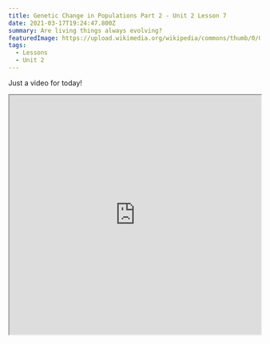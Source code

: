 ```yaml
---
title: Genetic Change in Populations Part 2 - Unit 2 Lesson 7
date: 2021-03-17T19:24:47.800Z
summary: Are living things always evolving?
featuredImage: https://upload.wikimedia.org/wikipedia/commons/thumb/0/04/Booted_eagle_in_flight.jpg/1280px-Booted_eagle_in_flight.jpg
tags:
  - Lessons
  - Unit 2
---
```

Just a video for today!

<div class="youtube-container"><iframe class="responsive-iframe" src="https://drive.google.com/file/d/13qg6nQneIowwDxf2EM4sZ0d0vucCKV6T/preview" width="100%" height="480"></iframe></div>